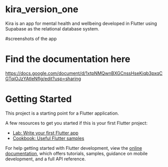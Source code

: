 # kira_version_one

Kira is an app for mental health and wellbeing developed in Flutter using Supabase as the relational database system.

#screenshots of the app

# Find the documentation here
https://docs.google.com/document/d/1xtpNMQwnBXGCnssHseKiqb3pxqCGTqiOJzYAtleNflg/edit?usp=sharing

# Getting Started

This project is a starting point for a Flutter application.

A few resources to get you started if this is your first Flutter project:

- [Lab: Write your first Flutter app](https://docs.flutter.dev/get-started/codelab)
- [Cookbook: Useful Flutter samples](https://docs.flutter.dev/cookbook)

For help getting started with Flutter development, view the
[online documentation](https://docs.flutter.dev/), which offers tutorials,
samples, guidance on mobile development, and a full API reference.
